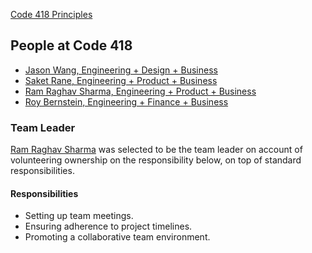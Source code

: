 [Code 418 Principles](./principles.md)

People at Code 418
---

- [Jason Wang, Engineering + Design + Business](./jason_wang.md)
- [Saket Rane, Engineering + Product + Business](./saket_rane.md)
- [Ram Raghav Sharma, Engineering + Product + Business](./ramraghav_sharma.md)
- [Roy Bernstein, Engineering + Finance + Business](./roy_bernstein.md)

### Team Leader

<!-- Describe who and why the team leader was selected --> 
[Ram Raghav Sharma](./ramraghav_sharma.md) was selected to be the team leader on account of volunteering ownership on the responsibility below, on top of standard responsibilities.

#### Responsibilities
<!-- What is their role for your team?	--> 
- Setting up team meetings.
- Ensuring adherence to project timelines.
- Promoting a collaborative team environment.

